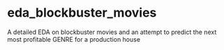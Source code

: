 # eda_blockbuster_movies
A detailed EDA on blockbuster movies and an attempt to predict the next most profitable GENRE for a production house
